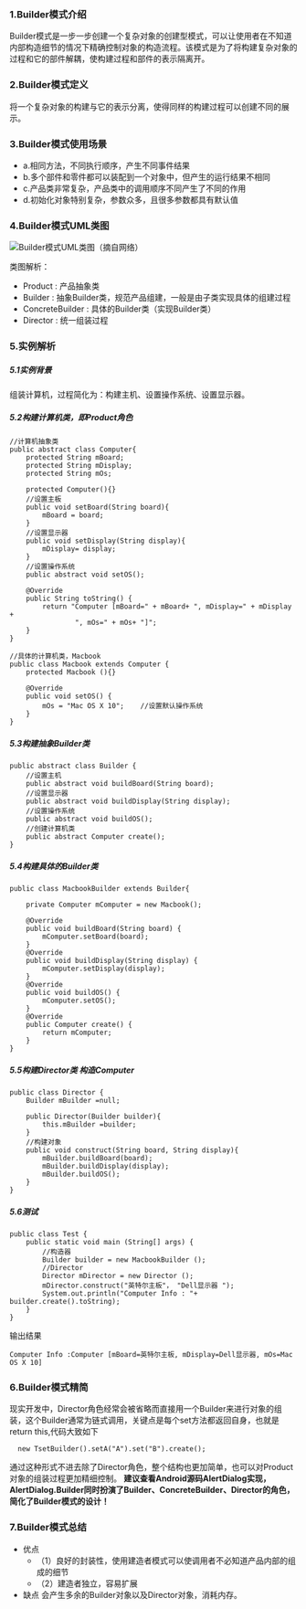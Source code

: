 ### 1.Builder模式介绍
Builder模式是一步一步创建一个复杂对象的创建型模式，可以让使用者在不知道内部构造细节的情况下精确控制对象的构造流程。该模式是为了将构建复杂对象的过程和它的部件解耦，使构建过程和部件的表示隔离开。
### 2.Builder模式定义
将一个复杂对象的构建与它的表示分离，使得同样的构建过程可以创建不同的展示。
### 3.Builder模式使用场景
* a.相同方法，不同执行顺序，产生不同事件结果
* b.多个部件和零件都可以装配到一个对象中，但产生的运行结果不相同
* c.产品类非常复杂，产品类中的调用顺序不同产生了不同的作用
* d.初始化对象特别复杂，参数众多，且很多参数都具有默认值
### 4.Builder模式UML类图

![Builder模式UML类图（摘自网络）](https://upload-images.jianshu.io/upload_images/6318561-9197aad5c39ac42f.png?imageMogr2/auto-orient/strip%7CimageView2/2/w/1240)

类图解析：
* Product : 产品抽象类
* Builder : 抽象Builder类，规范产品组建，一般是由子类实现具体的组建过程
* ConcreteBuilder : 具体的Builder类（实现Builder类）
* Director : 统一组装过程
### 5.实例解析
##### 5.1实例背景
组装计算机，过程简化为：构建主机、设置操作系统、设置显示器。
##### 5.2构建计算机类，即Product角色
```
//计算机抽象类
public abstract class Computer{
    protected String mBoard;
    protected String mDisplay;
    protected String mOs;
  
    protected Computer(){}
    //设置主板
    public void setBoard(String board){
        mBoard = board;
    }
    //设置显示器
    public void setDisplay(String display){
        mDisplay= display;
    }
    //设置操作系统
    public abstract void setOS();

    @Override
    public String toString() {
        return "Computer [mBoard=" + mBoard+ ", mDisplay=" + mDisplay +
                ", mOs=" + mOs+ "]";
    }
}
```
```
//具体的计算机类，Macbook
public class Macbook extends Computer {
    protected Macbook (){}
    
    @Override
    public void setOS() {
        mOs = "Mac OS X 10";    //设置默认操作系统
    }
}
```
##### 5.3构建抽象Builder类
```
public abstract class Builder {
    //设置主机
    public abstract void buildBoard(String board);
    //设置显示器
    public abstract void buildDisplay(String display);
    //设置操作系统
    public abstract void buildOS();
    //创建计算机类
    public abstract Computer create();
}
```
##### 5.4构建具体的Builder类
```
public class MacbookBuilder extends Builder{

    private Computer mComputer = new Macbook();

    @Override
    public void buildBoard(String board) {
        mComputer.setBoard(board);
    }
    @Override
    public void buildDisplay(String display) {
        mComputer.setDisplay(display);
    }
    @Override
    public void buildOS() {
        mComputer.setOS();
    }
    @Override
    public Computer create() {
        return mComputer;
    }
}
```
##### 5.5构建Director类 构造Computer
```
public class Director {
    Builder mBuilder =null;

    public Director(Builder builder){
        this.mBuilder =builder;
    }
    //构建对象
    public void construct(String board, String display){
        mBuilder.buildBoard(board);
        mBuilder.buildDisplay(display);
        mBuilder.buildOS();
    }
}
```
##### 5.6测试
```
public class Test {
    public static void main (String[] args) {
        //构造器
        Builder builder = new MacbookBuilder ();
        //Director
        Director mDirector = new Director ();
        mDirector.construct("英特尔主板"， "Dell显示器 ");
        System.out.println("Computer Info : "+ builder.create().toString);
    }
}
```
输出结果
```
Computer Info :Computer [mBoard=英特尔主板, mDisplay=Dell显示器, mOs=Mac OS X 10]
```
### 6.Builder模式精简
现实开发中，Director角色经常会被省略而直接用一个Builder来进行对象的组装，这个Builder通常为链式调用，关键点是每个set方法都返回自身，也就是return this,代码大致如下
```
  new TsetBuilder().setA("A").set("B").create();
```
通过这种形式不进去除了Director角色，整个结构也更加简单，也可以对Product对象的组装过程更加精细控制。
**建议查看Android源码AlertDialog实现，AlertDialog.Builder同时扮演了Builder、ConcreteBuilder、Director的角色，简化了Builder模式的设计！**
### 7.Builder模式总结
* 优点
   * （1）良好的封装性，使用建造者模式可以使调用者不必知道产品内部的组成的细节
  * （2）建造者独立，容易扩展
* 缺点
会产生多余的Builder对象以及Director对象，消耗内存。
